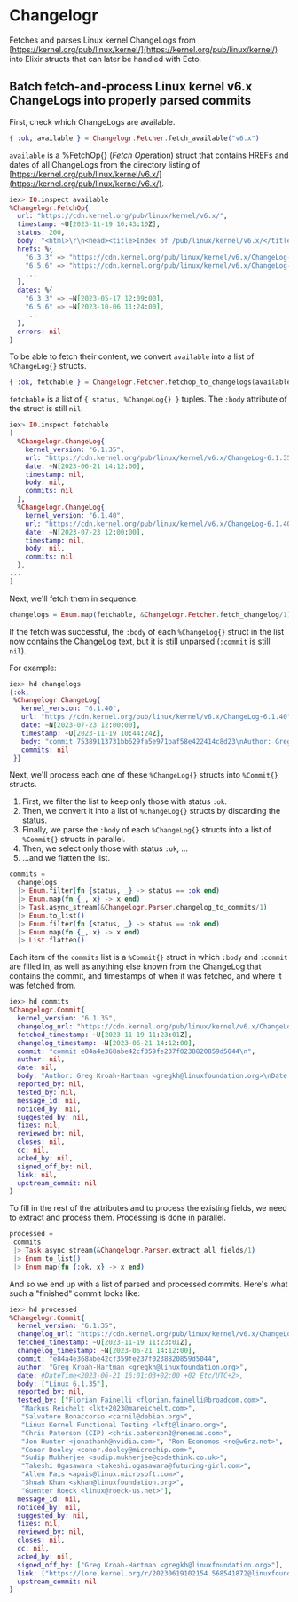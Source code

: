 # Changelogr

Fetches and parses Linux kernel ChangeLogs from [https://kernel.org/pub/linux/kernel/](https://kernel.org/pub/linux/kernel/) into Elixir structs that can later be handled with Ecto.

## Batch fetch-and-process Linux kernel v6.x ChangeLogs into properly parsed commits

First, check which ChangeLogs are available.

```elixir
{ :ok, available } = Changelogr.Fetcher.fetch_available("v6.x")
```

`available` is a %FetchOp{} (*Fetch* *Op*eration) struct that contains HREFs and dates of all ChangeLogs from the directory listing of [https://kernel.org/pub/linux/kernel/v6.x/](https://kernel.org/pub/linux/kernel/v6.x/).

```elixir
iex> IO.inspect available
%Changelogr.FetchOp{
  url: "https://cdn.kernel.org/pub/linux/kernel/v6.x/",
  timestamp: ~U[2023-11-19 10:43:10Z],
  status: 200,
  body: "<html>\r\n<head><title>Index of /pub/linux/kernel/v6.x/</title></head> ...",
  hrefs: %{
    "6.3.3" => "https://cdn.kernel.org/pub/linux/kernel/v6.x/ChangeLog-6.3.3",
    "6.5.6" => "https://cdn.kernel.org/pub/linux/kernel/v6.x/ChangeLog-6.5.6",
    ...
  },
  dates: %{
    "6.3.3" => ~N[2023-05-17 12:09:00],
    "6.5.6" => ~N[2023-10-06 11:24:00],
    ...
  },
  errors: nil
}
```

To be able to fetch their content, we convert `available` into a list of `%ChangeLog{}` structs.

```elixir
{ :ok, fetchable } = Changelogr.Fetcher.fetchop_to_changelogs(available)
```

`fetchable` is a list of `{ status, %ChangeLog{} }` tuples. The `:body` attribute of the struct is still `nil`.

```elixir
iex> IO.inspect fetchable
[
  %Changelogr.ChangeLog{
    kernel_version: "6.1.35",
    url: "https://cdn.kernel.org/pub/linux/kernel/v6.x/ChangeLog-6.1.35",
    date: ~N[2023-06-21 14:12:00],
    timestamp: nil,
    body: nil,
    commits: nil
  },
  %Changelogr.ChangeLog{
    kernel_version: "6.1.40",
    url: "https://cdn.kernel.org/pub/linux/kernel/v6.x/ChangeLog-6.1.40",
    date: ~N[2023-07-23 12:00:00],
    timestamp: nil,
    body: nil,
    commits: nil
  },
...
]
```

Next, we'll fetch them in sequence.

```elixir
changelogs = Enum.map(fetchable, &Changelogr.Fetcher.fetch_changelog/1) 
```

If the fetch was successful, the `:body` of each `%ChangeLog{}` struct in the list now contains the ChangeLog text, but it is still unparsed (`:commit` is still `nil`).

For example:
```elixir
iex> hd changelogs
{:ok,
 %Changelogr.ChangeLog{
   kernel_version: "6.1.40",
   url: "https://cdn.kernel.org/pub/linux/kernel/v6.x/ChangeLog-6.1.40",
   date: ~N[2023-07-23 12:00:00],
   timestamp: ~U[2023-11-19 10:44:24Z],
   body: "commit 75389113731bb629fa5e971baf58e422414c8d23\nAuthor: Greg Kroah-Hartman <gregkh@linuxfoundation.org>\nDate:   Sun Jul 23 13:49:51 2023 +0200\n\n    Linux 6.1.40\n    \n    Link: https://lore.kernel.org/ ...",
   commits: nil
 }}
```

Next, we'll process each one of these `%ChangeLog{}` structs into `%Commit{}` structs.
1. First, we filter the list to keep only those with status `:ok`.
2. Then, we convert it into a list of `%ChangeLog{}` structs by discarding the status.
3. Finally, we parse the `:body` of each `%ChangeLog{}` structs into a list of `%Commit{}` structs in parallel.
4. Then, we select only those with status `:ok`, ...
5. ...and we flatten the list.

```elixir
commits = 
  changelogs
  |> Enum.filter(fn {status, _} -> status == :ok end)
  |> Enum.map(fn {_, x} -> x end)
  |> Task.async_stream(&Changelogr.Parser.changelog_to_commits/1)
  |> Enum.to_list()
  |> Enum.filter(fn {status, _} -> status == :ok end)
  |> Enum.map(fn {_, x} -> x end)
  |> List.flatten()
```

Each item of the `commits` list is a `%Commit{}` struct in which `:body` and `:commit` are filled in, as well as anything else known from the ChangeLog that contains the commit, and timestamps of when it was fetched, and where it was fetched from.

```elixir
iex> hd commits
%Changelogr.Commit{
  kernel_version: "6.1.35",
  changelog_url: "https://cdn.kernel.org/pub/linux/kernel/v6.x/ChangeLog-6.1.35",
  fetched_timestamp: ~U[2023-11-19 11:23:01Z],
  changelog_timestamp: ~N[2023-06-21 14:12:00],
  commit: "commit e84a4e368abe42cf359fe237f0238820859d5044\n",
  author: nil,
  date: nil,
  body: "Author: Greg Kroah-Hartman <gregkh@linuxfoundation.org>\nDate:   Wed Jun 21 16:01:03 2023 +0200\n\n    ...",
  reported_by: nil,
  tested_by: nil,
  message_id: nil,
  noticed_by: nil,
  suggested_by: nil,
  fixes: nil,
  reviewed_by: nil,
  closes: nil,
  cc: nil,
  acked_by: nil,
  signed_off_by: nil,
  link: nil,
  upstream_commit: nil
}
```

To fill in the rest of the attributes and to process the existing fields, we need to extract and process them. Processing is done in parallel.

```elixir
processed = 
 commits
 |> Task.async_stream(&Changelogr.Parser.extract_all_fields/1)
 |> Enum.to_list()
 |> Enum.map(fn {:ok, x} -> x end)
```

And so we end up with a list of parsed and processed commits. Here's what such a "finished" commit looks like:

```elixir
iex> hd processed
%Changelogr.Commit{
  kernel_version: "6.1.35",
  changelog_url: "https://cdn.kernel.org/pub/linux/kernel/v6.x/ChangeLog-6.1.35",
  fetched_timestamp: ~U[2023-11-19 11:23:01Z],
  changelog_timestamp: ~N[2023-06-21 14:12:00],
  commit: "e84a4e368abe42cf359fe237f0238820859d5044",
  author: "Greg Kroah-Hartman <gregkh@linuxfoundation.org>",
  date: #DateTime<2023-06-21 16:01:03+02:00 +02 Etc/UTC+2>,
  body: ["Linux 6.1.35"],
  reported_by: nil,
  tested_by: ["Florian Fainelli <florian.fainelli@broadcom.com>",
   "Markus Reichelt <lkt+2023@mareichelt.com>",
   "Salvatore Bonaccorso <carnil@debian.org>",
   "Linux Kernel Functional Testing <lkft@linaro.org>",
   "Chris Paterson (CIP) <chris.paterson2@renesas.com>",
   "Jon Hunter <jonathanh@nvidia.com>", "Ron Economos <re@w6rz.net>",
   "Conor Dooley <conor.dooley@microchip.com>",
   "Sudip Mukherjee <sudip.mukherjee@codethink.co.uk>",
   "Takeshi Ogasawara <takeshi.ogasawara@futuring-girl.com>",
   "Allen Pais <apais@linux.microsoft.com>",
   "Shuah Khan <skhan@linuxfoundation.org>",
   "Guenter Roeck <linux@roeck-us.net>"],
  message_id: nil,
  noticed_by: nil,
  suggested_by: nil,
  fixes: nil,
  reviewed_by: nil,
  closes: nil,
  cc: nil,
  acked_by: nil,
  signed_off_by: ["Greg Kroah-Hartman <gregkh@linuxfoundation.org>"],
  link: ["https://lore.kernel.org/r/20230619102154.568541872@linuxfoundation.org"],
  upstream_commit: nil
}
```
